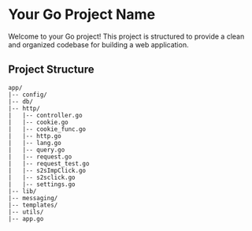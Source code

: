 # Your Go Project Name

Welcome to your Go project! This project is structured to provide a clean and organized codebase for building a web application.

## Project Structure

```plaintext
app/
|-- config/
|-- db/
|-- http/
|   |-- controller.go
|   |-- cookie.go
|   |-- cookie_func.go
|   |-- http.go
|   |-- lang.go
|   |-- query.go
|   |-- request.go
|   |-- request_test.go
|   |-- s2sImpClick.go
|   |-- s2sclick.go
|   |-- settings.go
|-- lib/
|-- messaging/
|-- templates/
|-- utils/
|-- app.go
